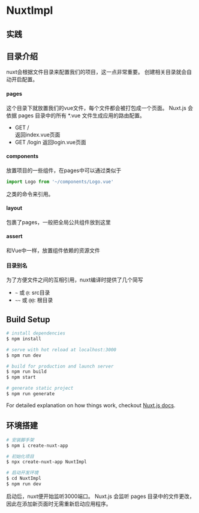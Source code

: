 # NuxtImpl

## 实践


## 目录介绍
nuxt会根据文件目录来配置我们的项目，这一点非常重要。
创建相关目录就会自动开启配置。
#### pages
这个目录下就放置我们的vue文件，每个文件都会被打包成一个页面。
Nuxt.js 会依据 pages 目录中的所有 *.vue 文件生成应用的路由配置。

- GET /  
  返回index.vue页面
- GET /login
  返回login.vue页面
  
#### components
放置项目的一些组件，在pages中可以通过类似于
```js
import Logo from '~/components/Logo.vue'
```
之类的命令来引用。

#### layout
包裹了pages，一般把全局公共组件放到这里

#### assert
和Vue中一样，放置组件依赖的资源文件

#### 目录别名
为了方便文件之间的互相引用，nuxt编译时提供了几个简写
- `~` 或 `@`: src目录
- `~~` 或 `@@`: 根目录

## Build Setup

``` bash
# install dependencies
$ npm install

# serve with hot reload at localhost:3000
$ npm run dev

# build for production and launch server
$ npm run build
$ npm start

# generate static project
$ npm run generate
```

For detailed explanation on how things work, checkout [Nuxt.js docs](https://nuxtjs.org).

## 环境搭建
```bash
# 安装脚手架
$ npm i create-nuxt-app

# 初始化项目
$ npx create-nuxt-app NuxtImpl

# 启动开发环境
$ cd NuxtImpl
$ npm run dev
```
启动后，nuxt便开始监听3000端口。
Nuxt.js 会监听 pages 目录中的文件更改，
因此在添加新页面时无需重新启动应用程序。
